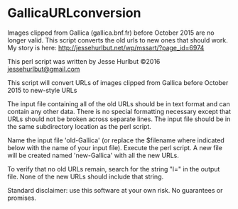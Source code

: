 # GallicaURLconversion
Images clipped from Gallica (gallica.bnf.fr) before October 2015 are no longer valid. This script converts the old urls to new ones that should work. My story is here: http://jessehurlbut.net/wp/mssart/?page_id=6974

This perl script was written by Jesse Hurlbut ©2016 jessehurlbut@gmail.com

This script will convert URLs of images clipped from Gallica before 
October 2015 to new-style URLs

The input file containing all of the old URLs should be in text format and can 
contain any other data. There is no special formatting necessary except that URLs
should not be broken across separate lines. The input file
should be in the same subdirectory location as the perl script.

Name the input file 'old-Gallica' (or replace the $filename where indicated below
with the name of your input file). Execute the perl script. A new file will be created
named 'new-Gallica' with all the new URLs. 

To verify that no old URLs remain, search for the string "l=" in the output file.
None of the new URLs should include that string.

Standard disclaimer: use this software at your own risk. No guarantees or promises. 
